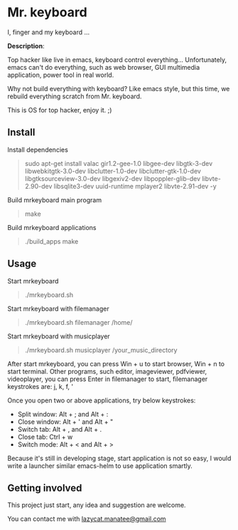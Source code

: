 # Mr. keyboard

I, finger and my keyboard ...

**Description**:

Top hacker like live in emacs, keyboard control everything...
Unfortunately, emacs can't do everything, such as web browser, GUI multimedia application, power tool in real world.

Why not build everything with keyboard?
Like emacs style, but this time, we rebuild everything scratch from Mr. keyboard.

This is OS for top hacker, enjoy it. ;)

## Install

Install dependencies
> sudo apt-get install valac gir1.2-gee-1.0 libgee-dev libgtk-3-dev libwebkitgtk-3.0-dev libclutter-1.0-dev libclutter-gtk-1.0-dev libgtksourceview-3.0-dev libgexiv2-dev libpoppler-glib-dev libvte-2.90-dev libsqlite3-dev uuid-runtime mplayer2 libvte-2.91-dev -y

Build mrkeyboard main program
> make

Build mrkeyboard applications
> ./build_apps make

## Usage

Start mrkeyboard
> ./mrkeyboard.sh

Start mrkeyboard with filemanager
> ./mrkeyboard.sh filemanager /home/

Start mrkeyboard with musicplayer
> ./mrkeyboard.sh musicplayer /your_music_directory

After start mrkeyboard, you can press Win + u to start browser, Win + n to start terminal.
Other programs, such editor, imageviewer, pdfviewer, videoplayer, you can press Enter in filemanager to start, filemanager keystrokes are: j, k, f, '

Once you open two or above applications, try below keystrokes:
* Split window: Alt + ; and Alt + :
* Close window: Alt + ' and Alt + "
* Switch tab:   Alt + , and Alt + .
* Close tab:    Ctrl + w
* Switch mode:  Alt + < and Alt + > 

Because it's still in developing stage, start application is not so easy, I would write a launcher similar emacs-helm to use application smartly.

## Getting involved

This project just start, any idea and suggestion are welcome.

You can contact me with lazycat.manatee@gmail.com 

